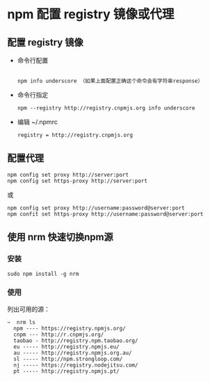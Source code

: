 # npm 配置 registry 镜像或代理

## 配置 registry 镜像

* 命令行配置
  ```
    
  npm info underscore （如果上面配置正确这个命令会有字符串response）
  ```
* 命令行指定
  ```
  npm --registry http://registry.cnpmjs.org info underscore
  ```
* 编辑 ~/.npmrc 
  ```
  registry = http://registry.cnpmjs.org
  ```

## 配置代理



```
npm config set proxy http://server:port
npm config set https-proxy http://server:port
```

或

```
npm config set proxy http://username:password@server:port
npm confit set https-proxy http://username:password@server:port
```

## 使用 nrm 快速切换npm源

### 安装

```
sudo npm install -g nrm
```

### 使用

列出可用的源：

```
~  nrm ls
  npm ---- https://registry.npmjs.org/
  cnpm --- http://r.cnpmjs.org/
  taobao - http://registry.npm.taobao.org/
  eu ----- http://registry.npmjs.eu/
  au ----- http://registry.npmjs.org.au/
  sl ----- http://npm.strongloop.com/
  nj ----- https://registry.nodejitsu.com/
  pt ----- http://registry.npmjs.pt/
```



